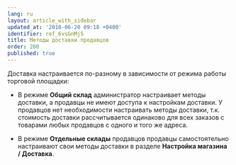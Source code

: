 ```yaml
---
lang: ru
layout: article_with_sidebar
updated_at: '2018-06-20 09:18 +0400'
identifier: ref_6vsGnMj5
title: Методы доставки продавцов
order: 280
published: true
---
```

Доставка настраивается по-разному в зависимости от режима работы торговой площадки:

*   В режиме **Общий склад** администратор настраивает методы доставки, а продавцы не имеют доступа к настройкам доставки. У продавцов нет необходимости настраивать методы доставки, т.к. стоимость доставки рассчитывается одинаково для всех заказов с товарами любых продавцов с одного и того же адреса. 

*   В режиме **Отдельные склады** продавцов продавцы самостоятельно настраивают свои методы доставки в разделе **Настройка магазина / Доставка**.
